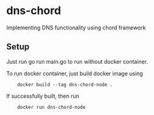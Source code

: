 # dns-chord
Implementing DNS functionality using chord framework

## Setup
Just run go run main.go to run without docker container. 

To run docker container, just build docker image using 

```
    docker build --tag dns-chord-node .
```

If successfully built, then run

```
    docker run dns-chord-node
```